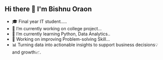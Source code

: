 ## Hi there 👋 I'm Bishnu Oraon



- 🎓 Final year IT student.....
- 🔭 I’m currently working on college project...
- 🌱 I’m currently learning Python, Data Analytics..
- 🔭 Working on improving Problem-solving Skill...
- 📊 Turning data into actionable insights to support business decisions💡 and growth📈.



<!--
**Bishnu-JU/Bishnu-JU** is a ✨ _special_ ✨ repository because its `README.md` (this file) appears on your GitHub profile.

Here are some ideas to get you started:


- 🎓 Final year IT student.....
- 🔭 I’m currently working on college project...
- 🌱 I’m currently learning java ,Web devlopment..
- 🔭 Working on improving Problem-solving and building real-world web apps...
- 👯 I’m looking to collaborate on ...
- 🤔 I’m looking for help with ...
- 💬 Ask me about ...
- 📫 How to reach me: ...
- 😄 Pronouns: ...
- ⚡ Fun fact: ...
-->
